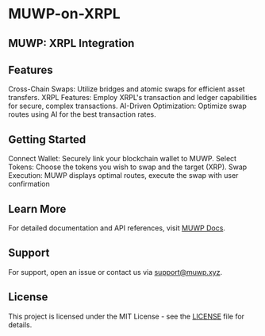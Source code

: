 # MUWP-on-XRPL

## MUWP: XRPL Integration

## Features
Cross-Chain Swaps: Utilize bridges and atomic swaps for efficient asset transfers.
XRPL Features: Employ XRPL's transaction and ledger capabilities for secure, complex transactions.
AI-Driven Optimization: Optimize swap routes using AI for the best transaction rates.

## Getting Started
Connect Wallet: Securely link your blockchain wallet to MUWP.
Select Tokens: Choose the tokens you wish to swap and the target (XRP).
Swap Execution: MUWP displays optimal routes, execute the swap with user confirmation

## Learn More
For detailed documentation and API references, visit [MUWP Docs](https://docs.muwp.xyz/).

## Support
For support, open an issue or contact us via [support@muwp.xyz](mailto:support@muwp.xyz).

## License
This project is licensed under the MIT License - see the [LICENSE](LICENSE) file for details.
